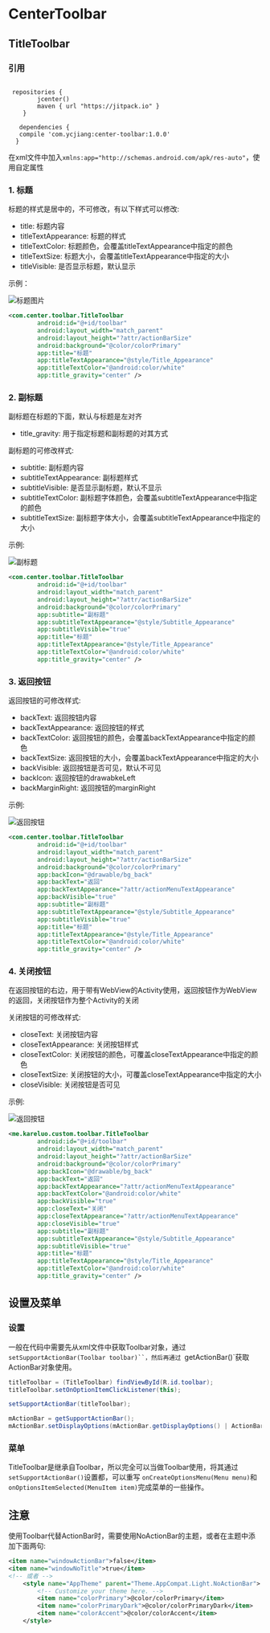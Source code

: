 # CenterToolbar

## TitleToolbar




### 引用
```

 repositories {
        jcenter()
        maven { url "https://jitpack.io" }
    }

   dependencies {
   compile 'com.ycjiang:center-toolbar:1.0.0'
  }

```

在xml文件中加入`xmlns:app="http://schemas.android.com/apk/res-auto"`，使用自定属性

### 1. 标题

标题的样式是居中的，不可修改，有以下样式可以修改:

- title: 标题内容
- titleTextAppearance: 标题的样式
- titleTextColor: 标题颜色，会覆盖titleTextAppearance中指定的颜色
- titleTextSize: 标题大小，会覆盖titleTextAppearance中指定的大小
- titleVisible: 是否显示标题，默认显示

示例：

![标题图片](/CentertoolbarModule/test/title.png)

``` xml
<com.center.toolbar.TitleToolbar
        android:id="@+id/toolbar"
        android:layout_width="match_parent"
        android:layout_height="?attr/actionBarSize"
        android:background="@color/colorPrimary"
        app:title="标题"
        app:titleTextAppearance="@style/Title_Appearance"
        app:titleTextColor="@android:color/white"
        app:title_gravity="center" />
```

### 2. 副标题

副标题在标题的下面，默认与标题是左对齐

- title_gravity: 用于指定标题和副标题的对其方式

副标题的可修改样式:

- subtitle: 副标题内容
- subtitleTextAppearance: 副标题样式
- subtitleVisible: 是否显示副标题，默认不显示
- subtitleTextColor: 副标题字体颜色，会覆盖subtitleTextAppearance中指定的颜色
- subtitleTextSize: 副标题字体大小，会覆盖subtitleTextAppearance中指定的大小

示例:

![副标题](/CentertoolbarModule/test/subtitle.png)

``` xml
<com.center.toolbar.TitleToolbar
        android:id="@+id/toolbar"
        android:layout_width="match_parent"
        android:layout_height="?attr/actionBarSize"
        android:background="@color/colorPrimary"
        app:subtitle="副标题"
        app:subtitleTextAppearance="@style/Subtitle_Appearance"
        app:subtitleVisible="true"
        app:title="标题"
        app:titleTextAppearance="@style/Title_Appearance"
        app:titleTextColor="@android:color/white"
        app:title_gravity="center" />
```

### 3. 返回按钮

返回按钮的可修改样式:

- backText: 返回按钮内容
- backTextAppearance: 返回按钮的样式
- backTextColor: 返回按钮的颜色，会覆盖backTextAppearance中指定的颜色
- backTextSize: 返回按钮的大小，会覆盖backTextAppearance中指定的大小
- backVisible: 返回按钮是否可见，默认不可见
- backIcon: 返回按钮的drawabkeLeft
- backMarginRight: 返回按钮的marginRight

示例:

![返回按钮](/CentertoolbarModule/test/backable.png)

``` xml
<com.center.toolbar.TitleToolbar
        android:id="@+id/toolbar"
        android:layout_width="match_parent"
        android:layout_height="?attr/actionBarSize"
        android:background="@color/colorPrimary"
        app:backIcon="@drawable/bg_back"
        app:backText="返回"
        app:backTextAppearance="?attr/actionMenuTextAppearance"
        app:backVisible="true"
        app:subtitle="副标题"
        app:subtitleTextAppearance="@style/Subtitle_Appearance"
        app:subtitleVisible="true"
        app:title="标题"
        app:titleTextAppearance="@style/Title_Appearance"
        app:titleTextColor="@android:color/white"
        app:title_gravity="center" />
```

### 4. 关闭按钮

在返回按钮的右边，用于带有WebView的Activity使用，返回按钮作为WebView的返回，关闭按钮作为整个Activity的关闭

关闭按钮的可修改样式:

- closeText: 关闭按钮内容
- closeTextAppearance: 关闭按钮样式
- closeTextColor: 关闭按钮的颜色，可覆盖closeTextAppearance中指定的颜色
- closeTextSize: 关闭按钮的大小，可覆盖closeTextAppearance中指定的大小
- closeVisible: 关闭按钮是否可见

示例:

![返回按钮](/CentertoolbarModule/test/closeable.png)

``` xml
<me.kareluo.custom.toolbar.TitleToolbar
        android:id="@+id/toolbar"
        android:layout_width="match_parent"
        android:layout_height="?attr/actionBarSize"
        android:background="@color/colorPrimary"
        app:backIcon="@drawable/bg_back"
        app:backText="返回"
        app:backTextAppearance="?attr/actionMenuTextAppearance"
        app:backTextColor="@android:color/white"
        app:backVisible="true"
        app:closeText="关闭"
        app:closeTextAppearance="?attr/actionMenuTextAppearance"
        app:closeVisible="true"
        app:subtitle="副标题"
        app:subtitleTextAppearance="@style/Subtitle_Appearance"
        app:subtitleVisible="true"
        app:title="标题"
        app:titleTextAppearance="@style/Title_Appearance"
        app:titleTextColor="@android:color/white"
        app:title_gravity="center" />
```

## 设置及菜单

### 设置

一般在代码中需要先从xml文件中获取Toolbar对象，通过`setSupportActionBar(Toolbar toolbar)``，然后再通过
`getActionBar()`获取ActionBar对象使用。

``` java
titleToolbar = (TitleToolbar) findViewById(R.id.toolbar);
titleToolbar.setOnOptionItemClickListener(this);

setSupportActionBar(titleToolbar);

mActionBar = getSupportActionBar();
mActionBar.setDisplayOptions(mActionBar.getDisplayOptions() | ActionBar.DISPLAY_HOME_AS_UP);
```

### 菜单

TitleToolbar是继承自Toolbar，所以完全可以当做Toolbar使用，将其通过`setSupportActionBar()`设置都，可以重写
`onCreateOptionsMenu(Menu menu)`和`onOptionsItemSelected(MenuItem item)`完成菜单的一些操作。

## 注意

使用Toolbar代替ActionBar时，需要使用NoActionBar的主题，或者在主题中添加下面两句:
``` xml
<item name="windowActionBar">false</item>
<item name="windowNoTitle">true</item>
<!-- 或者 -->
    <style name="AppTheme" parent="Theme.AppCompat.Light.NoActionBar">
        <!-- Customize your theme here. -->
        <item name="colorPrimary">@color/colorPrimary</item>
        <item name="colorPrimaryDark">@color/colorPrimaryDark</item>
        <item name="colorAccent">@color/colorAccent</item>
    </style>
```